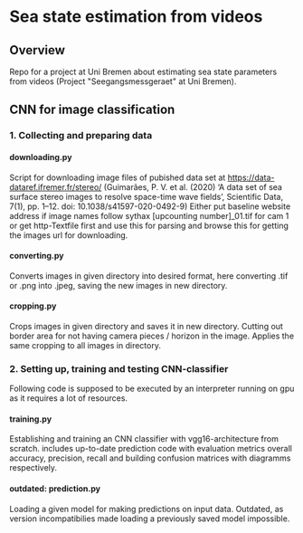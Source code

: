 # Sea state estimation from videos 
## Overview
Repo for a project at Uni Bremen about estimating sea state parameters from videos (Project "Seegangsmessgeraet" at Uni Bremen).

## CNN for image classification
### 1. Collecting and preparing data
#### downloading.py
Script for downloading image files of pubished data set at https://data-dataref.ifremer.fr/stereo/ (Guimarães, P. V. et al. (2020) ‘A data set of sea surface stereo images to resolve space-time wave fields’, Scientific Data, 7(1), pp. 1–12. doi: 10.1038/s41597-020-0492-9)
Either put baseline website address if image names follow sythax [upcounting number]_01.tif for cam 1 or get http-Textfile first and use this for parsing and browse this for getting the images url for downloading.

#### converting.py
Converts images in given directory into desired format, here converting .tif or .png into .jpeg, saving the new images in new directory.

#### cropping.py
Crops images in given directory and saves it in new directory. Cutting out border area for not having camera pieces / horizon in the image. Applies the same cropping to all images in directory.

### 2. Setting up, training and testing CNN-classifier

Following code is supposed to be executed by an interpreter running on gpu as it requires a lot of resources.
#### training.py
Establishing and training an CNN classifier with vgg16-architecture from scratch.
includes up-to-date prediction code with evaluation metrics overall accuracy, precision, recall and building confusion matrices with diagramms respectively.

#### outdated: prediction.py
Loading a given model for making predictions on input data. Outdated, as version incompatibilies made loading a previously saved model impossible.
